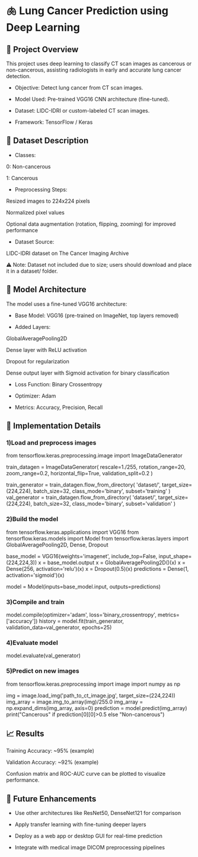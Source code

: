 # 🫁 Lung Cancer Prediction using Deep Learning


## 📌 Project Overview

This project uses deep learning to classify CT scan images as cancerous or non-cancerous, assisting radiologists in early and accurate lung cancer detection.

* Objective: Detect lung cancer from CT scan images.

* Model Used: Pre-trained VGG16 CNN architecture (fine-tuned).

* Dataset: LIDC-IDRI or custom-labeled CT scan images.

* Framework: TensorFlow / Keras

## 📁 Dataset Description

* Classes:

0: Non-cancerous

1: Cancerous

* Preprocessing Steps:

Resized images to 224x224 pixels

Normalized pixel values

Optional data augmentation (rotation, flipping, zooming) for improved performance

* Dataset Source:

LIDC-IDRI dataset on The Cancer Imaging Archive

⚠️ Note: Dataset not included due to size; users should download and place it in a dataset/ folder.

## 🧠 Model Architecture

The model uses a fine-tuned VGG16 architecture:

* Base Model: VGG16 (pre-trained on ImageNet, top layers removed)

* Added Layers:

GlobalAveragePooling2D

Dense layer with ReLU activation

Dropout for regularization

Dense output layer with Sigmoid activation for binary classification

* Loss Function: Binary Crossentropy

* Optimizer: Adam

* Metrics: Accuracy, Precision, Recall

## 🔧 Implementation Details

### 1)Load and preprocess images

from tensorflow.keras.preprocessing.image import ImageDataGenerator

train_datagen = ImageDataGenerator(
    rescale=1./255,
    rotation_range=20,
    zoom_range=0.2,
    horizontal_flip=True,
    validation_split=0.2
)

train_generator = train_datagen.flow_from_directory(
    'dataset/',
    target_size=(224,224),
    batch_size=32,
    class_mode='binary',
    subset='training'
)
val_generator = train_datagen.flow_from_directory(
    'dataset/',
    target_size=(224,224),
    batch_size=32,
    class_mode='binary',
    subset='validation'
)


### 2)Build the model

from tensorflow.keras.applications import VGG16
from tensorflow.keras.models import Model
from tensorflow.keras.layers import GlobalAveragePooling2D, Dense, Dropout

base_model = VGG16(weights='imagenet', include_top=False, input_shape=(224,224,3))
x = base_model.output
x = GlobalAveragePooling2D()(x)
x = Dense(256, activation='relu')(x)
x = Dropout(0.5)(x)
predictions = Dense(1, activation='sigmoid')(x)

model = Model(inputs=base_model.input, outputs=predictions)


### 3)Compile and train

model.compile(optimizer='adam', loss='binary_crossentropy', metrics=['accuracy'])
history = model.fit(train_generator, validation_data=val_generator, epochs=25)


### 4)Evaluate model

model.evaluate(val_generator)


### 5)Predict on new images

from tensorflow.keras.preprocessing import image
import numpy as np

img = image.load_img('path_to_ct_image.jpg', target_size=(224,224))
img_array = image.img_to_array(img)/255.0
img_array = np.expand_dims(img_array, axis=0)
prediction = model.predict(img_array)
print("Cancerous" if prediction[0][0]>0.5 else "Non-cancerous")

## 📈 Results

Training Accuracy: ~95% (example)

Validation Accuracy: ~92% (example)

Confusion matrix and ROC-AUC curve can be plotted to visualize performance.

## 📝 Future Enhancements

* Use other architectures like ResNet50, DenseNet121 for comparison

* Apply transfer learning with fine-tuning deeper layers

* Deploy as a web app or desktop GUI for real-time prediction

* Integrate with medical image DICOM preprocessing pipelines
